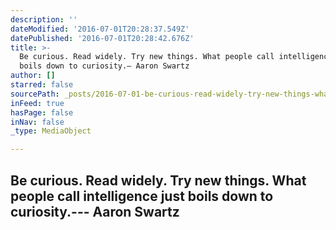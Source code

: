 ```yaml
---
description: ''
dateModified: '2016-07-01T20:28:37.549Z'
datePublished: '2016-07-01T20:28:42.676Z'
title: >-
  ​Be curious. Read widely. Try new things. What people call intelligence just
  boils down to curiosity.— Aaron Swartz
author: []
starred: false
sourcePath: _posts/2016-07-01-be-curious-read-widely-try-new-things-what-people-call-i.md
inFeed: true
hasPage: false
inNav: false
_type: MediaObject

---
```

## ​Be curious. Read widely. Try new things. What people call intelligence just boils down to curiosity.--- Aaron Swartz